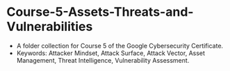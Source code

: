 # Course-5-Assets-Threats-and-Vulnerabilities

- A folder collection for Course 5 of the Google Cybersecurity Certificate.
- Keywords: Attacker Mindset, Attack Surface, Attack Vector, Asset Management, Threat Intelligence, Vulnerability Assessment.
